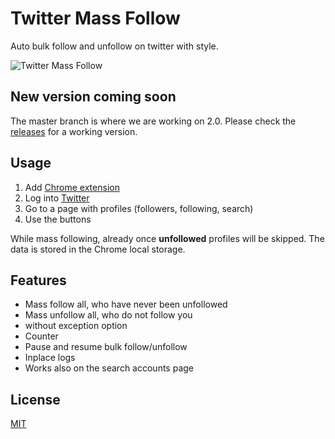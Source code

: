 # Twitter Mass Follow

Auto bulk follow and unfollow on twitter with style.

![Twitter Mass Follow](https://github.com/tlemens/twitter-mass-follow/blob/master/extension/icon128.png)

## New version coming soon

The master branch is where we are working on 2.0. Please check the [releases](https://github.com/tlemens/twitter-mass-follow/releases) for a working version.

## Usage

1. Add [Chrome extension](https://chrome.google.com/webstore/detail/twitter-mass-follow/lfmanfkmmgfigbnjibfemdnnfjboficn) 
2. Log into [Twitter](https://twitter.com)
3. Go to a page with profiles (followers, following, search)
4. Use the buttons

While mass following, already once **unfollowed** profiles will be skipped. The data is stored in the Chrome local storage.

## Features

* Mass follow all, who have never been unfollowed
* Mass unfollow all, who do not follow you
* without exception option
* Counter
* Pause and resume bulk follow/unfollow
* Inplace logs
* Works also on the search accounts page

## License

[MIT](http://clemenst.mit-license.org)
